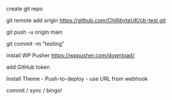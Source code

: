 create git repo

git remote add origin https://github.com/ChillibyteUK/cb-test.git

git push -u origin main

git commit -m "testing"


install WP Pusher https://wppusher.com/download/

add GitHub token

Install Theme - Push-to-deploy - use URL from webhook

commit / sync / bingo!